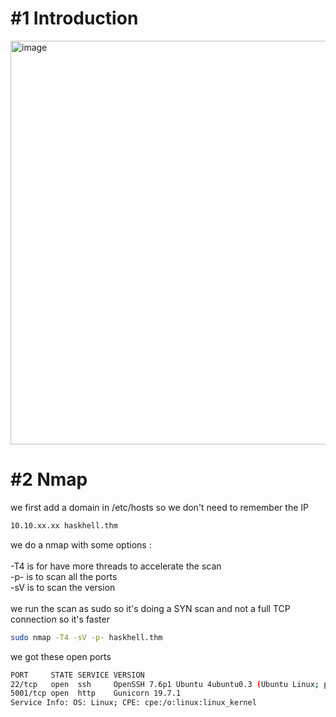 # #1 Introduction
<img width="646" alt="image" src="https://github.com/MaTe0r/tryhackme.com/assets/94843357/e4b3b7d5-d0ca-4c0b-96d4-82edcf05d58e">

# #2 Nmap

we first add a domain in /etc/hosts so we don't need to remember the IP
```bash
10.10.xx.xx haskhell.thm
```

we do a nmap with some options :\
\
-T4 is for have more threads to accelerate the scan\
-p- is to scan all the ports\
-sV is to scan the version\
\
we run the scan as sudo so it's doing a SYN scan and not a full TCP connection so it's faster

```bash
sudo nmap -T4 -sV -p- haskhell.thm
```

we got these open ports
```bash
PORT     STATE SERVICE VERSION
22/tcp   open  ssh     OpenSSH 7.6p1 Ubuntu 4ubuntu0.3 (Ubuntu Linux; protocol 2.0)
5001/tcp open  http    Gunicorn 19.7.1
Service Info: OS: Linux; CPE: cpe:/o:linux:linux_kernel
```


